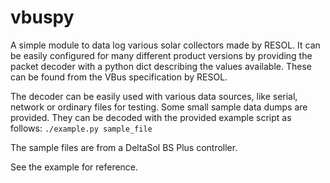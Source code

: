 vbuspy
======

A simple module to data log various solar collectors made by RESOL. It can be easily configured for many different product versions by providing the packet decoder with a python dict describing the values available. These can be found from the VBus specification by RESOL.

The decoder can be easily used with various data sources, like serial, network or ordinary files for testing. Some small sample data dumps are provided. They can be decoded with the provided example script as follows: `./example.py sample_file`

The sample files are from a DeltaSol BS Plus controller.

See the example for reference.